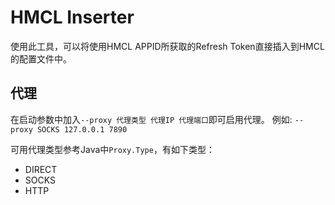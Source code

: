 # HMCL Inserter
使用此工具，可以将使用HMCL APPID所获取的Refresh Token直接插入到HMCL的配置文件中。

## 代理
在启动参数中加入`--proxy 代理类型 代理IP 代理端口`即可启用代理。
例如: `--proxy SOCKS 127.0.0.1 7890`

可用代理类型参考Java中`Proxy.Type`，有如下类型：
* DIRECT
* SOCKS
* HTTP